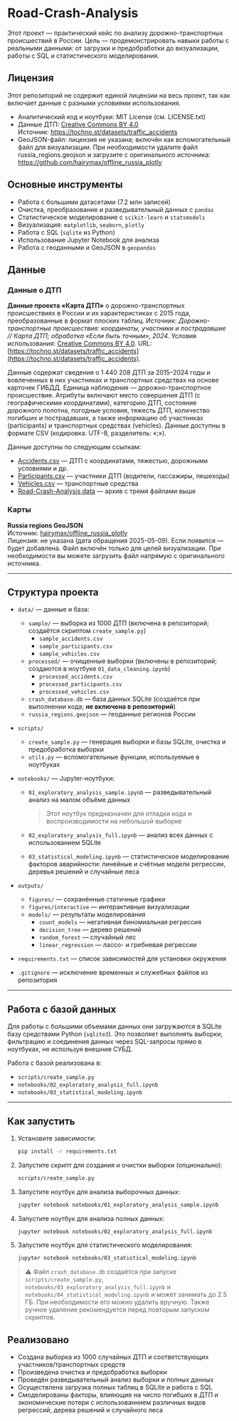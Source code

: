 # Road-Crash-Analysis

Этот проект — практический кейс по анализу дорожно-транспортных происшествий в России. Цель — продемонстрировать навыки работы с реальными данными: от загрузки и предобработки до визуализации, работы с SQL и статистического моделирования.

## Лицензия

Этот репозиторий не содержит единой лицензии на весь проект, так как включает данные с разными условиями использования.

- Аналитический код и ноутбуки: MIT License (см. LICENSE.txt)
- Данные ДТП: [Creative Commons BY 4.0](https://creativecommons.org/licenses/by/4.0/)  
  Источник: https://tochno.st/datasets/traffic_accidents
- GeoJSON-файл: лицензия не указана; включён как вспомогательный файл для визуализации. При необходимости удалите файл russia_regions.geojson и загрузите с оригинального источника: https://github.com/hairymax/offline_russia_plotly

## Основные инструменты

- Работа с большими датасетами (7.2 млн записей)
- Очистка, преобразование и разведывательный данных с `pandas`
- Статистическое моделирование с `scikit-learn` и `statsmodels`
- Визуализация: `matplotlib`, `seaborn`, `plotly`
- Работа с SQL (`sqlite` из Python)
- Использование Jupyter Notebook для анализа
- Работа с геоданными и GeoJSON в `geopandas`

## Данные

### Данные о ДТП

**Данные проекта «Карта ДТП»** о дорожно-транспортных происшествиях в России и их характеристиках с 2015 года, преобразованные в формат плоских таблиц. Источник: *Дорожно-транспортные происшествия: координаты, участники и пострадавшие // Карта ДТП; обработка «Если быть точным», 2024*. Условия использования: [Creative Commons BY 4.0](https://creativecommons.org/licenses/by/4.0/). URL: [https://tochno.st/datasets/traffic_accidents](https://tochno.st/datasets/traffic_accidents).

Данные содержат сведения о 1 440 208 ДТП за 2015–2024 годы и вовлеченных в них участниках и транспортных средствах на основе карточек ГИБДД. Единица наблюдения — дорожно-транспортное происшествие. Атрибуты включают место совершения ДТП (с географическими координатами), категорию ДТП, состояние дорожного полотна, погодные условия, тяжесть ДТП, количество погибших и пострадавших, а также информацию об участниках (participants) и транспортных средствах (vehicles). Данные доступны в формате CSV (кодировка: UTF-8, разделитель: «;»).

Данные доступны по следующим ссылкам:
- [Accidents.csv](https://disk.yandex.ru/d/yPdgwafR_2xElg) — ДТП с координатами, тяжестью, дорожными условиями и др.
- [Participants.csv](https://disk.yandex.ru/d/YeyKLfXuETaEUQ) — участники ДТП (водители, пассажиры, пешеходы)
- [Vehicles.csv](https://disk.yandex.ru/d/NJApFGWb85CWVQ) — транспортные средства
- [Road-Crash-Analysis data](https://disk.yandex.ru/d/RkPaOQyX7dDwEQ) — архив с тремя файлами выше

### Карты

**Russia regions GeoJSON**  
Источник: [hairymax/offline_russia_plotly](https://github.com/hairymax/offline_russia_plotly/blob/main/data/russia_regions.geojson)  
Лицензия: не указана (дата обращения 2025-05-09). Если появится — будет добавлена. Файл включён только для целей визуализации. При необходимости вы можете загрузить файл напрямую с оригинального источника.

---

## Структура проекта

- `data/` — данные и база:
  - `sample/` — выборка из 1000 ДТП (включена в репозиторий; создаётся скриптом `create_sample.py`)
    - `sample_accidents.csv`
    - `sample_participants.csv`
    - `sample_vehicles.csv`
  - `processed/` — очищенные выборки (включены в репозиторий; создаются в ноутбуке `01_data_cleaning.ipynb`)
    - `processed_accidents.csv`
    - `processed_participants.csv`
    - `processed_vehicles.csv`
  - `crash_database.db` — база данных SQLite (создаётся при выполнении кода; **не включена в репозиторий**)
  - `russia_regions.geojson` — геоданные регионов России

- `scripts/`
  - `create_sample.py` — генерация выборки и базы SQLite, очистка и предобработка выборки
  - `utils.py` — вспомогательные функции, используемые в ноутбуках

- `notebooks/` — Jupyter-ноутбуки:
  - `01_exploratory_analysis_sample.ipynb` — разведывательный анализ на малом объёме данных
      
    > Этот ноутбук предназначен для отладки кода и воспроизводимости на небольшой выборке
  - `02_exploratory_analysis_full.ipynb` — анализ всех данных с использованием SQLite
  - `03_statistical_modeling.ipynb` — статистическое моделирование факторов аварийности: линейные и счётные модели регрессии, деревья решений и случайные леса

- `outputs/`
  - `figures/` — сохранённые статичные графики
  - `figures/interactive` — интерактивные визуализации
  - `models/` — результаты моделирования
	- `count_models` — негативная биномиальная регрессия
	- `decision_tree` — дерево решений
	- `random_forest` — случайный лес
	- `linear_regression` — лассо- и гребневая регрессии

- `requirements.txt` — список зависимостей для установки окружения

- `.gitignore` — исключение временных и служебных файлов из репозитория

---

## Работа с базой данных

Для работы с большими объемами данных они загружаются в SQLite базу средствами Python (`sqlite3`). Это позволяет выполнять выборки, фильтрацию и соединения данных через SQL-запросы прямо в ноутбуках, не используя внешние СУБД.

Работа с базой реализована в:
- `scripts/create_sample.py`
- `notebooks/02_exploratory_analysis_full.ipynb`
- `notebooks/03_statistical_modeling.ipynb`

---

## Как запустить

1. Установите зависимости:
   ```bash
   pip install -r requirements.txt

2. Запустите скрипт для создания и очистки выборки (опционально):
   ```bash
   scripts/create_sample.py
   
3. Запустите ноутбук для анализа выборочных данных:
   ```bash
   jupyter notebook notebooks/01_exploratory_analysis_sample.ipynb
   
4. Запустите ноутбук для анализа полных данных:
   ```bash
   jupyter notebook notebooks/02_exploratory_analysis_full.ipynb
   
5. Запустите ноутбук для статистического моделирования:
   ```bash
   jupyter notebook notebooks/03_statistical_modeling.ipynb
   
> ⚠️ Файл `crash_database.db` создаётся при запуске `scripts/create_sample.py`, `notebooks/03_exploratory_analysis_full.ipynb` и `notebooks/04_statistical_modeling.ipynb` и может занимать до 2.5 ГБ. При необходимости его можно удалить вручную. Также ручное удаление рекомендуется перед повторым запуском скриптов.
   
## Реализовано

- Создана выборка из 1000 случайных ДТП и соответствующих участников/транспортных средств
- Произведена очистка и предобработка выборки
- Проведён разведывательный анализ выборки и полных данных
- Осуществлена загрузка полных таблиц в SQLite и работа с SQL
- Смоделированы факторы, влияющие на число погибших в ДТП и экономические потери с использованнием различных видов регрессий, дерева решений и случайного леса

